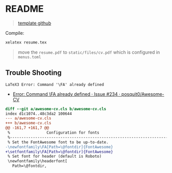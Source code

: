 # README

> [template github](https://github.com/posquit0/Awesome-CV)

Compile:

```sh
xelatex resume.tex
```

> move the `resume.pdf` to `static/files/cv.pdf` which is configured in `menus.toml`

## Trouble Shooting

`LaTeX3 Error: Command '\FA' already defined`

* [Error: Command \FA already defined · Issue #234 · posquit0/Awesome-CV](https://github.com/posquit0/Awesome-CV/issues/234)

```diff
diff --git a/awesome-cv.cls b/awesome-cv.cls
index d1c1074..48c3da2 100644
--- a/awesome-cv.cls
+++ b/awesome-cv.cls
@@ -161,7 +161,7 @@
 %                Configuration for fonts
 %-------------------------------------------------------------------------------
 % Set the FontAwesome font to be up-to-date.
-\newfontfamily\FA[Path=\@fontdir]{FontAwesome}
+\setfontfamily\FA[Path=\@fontdir]{FontAwesome}
 % Set font for header (default is Roboto)
 \newfontfamily\headerfont[
   Path=\@fontdir,
```
